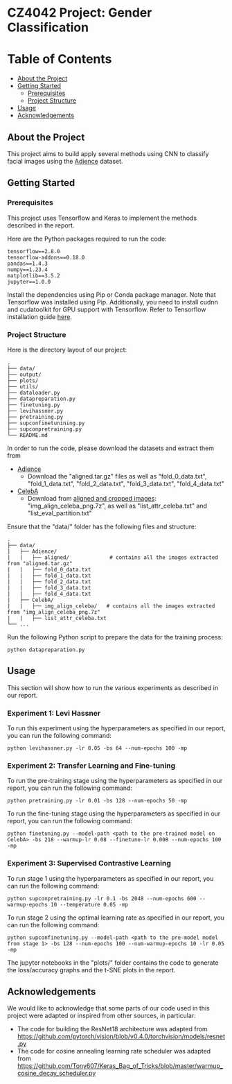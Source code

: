 # CZ4042 Project: Gender Classification

<!-- Table of Contents -->
# Table of Contents

- [About the Project](#about-the-project)
- [Getting Started](#getting-started)
  * [Prerequisites](#prerequisites)
  * [Project Structure](#installation)
- [Usage](#eyes-usage)
- [Acknowledgements](#gem-acknowledgements)


<!-- About the Project -->
## About the Project

This project aims to build apply several methods using CNN to classify facial
images using the [Adience](https://talhassner.github.io/home/projects/Adience/Adience-data.html) dataset.

<!-- Getting Started -->
## Getting Started

<!-- Prerequisites -->
### Prerequisites

This project uses Tensorflow and Keras to implement the methods described in the report.

Here are the Python packages required to run the code:
```
tensorflow==2.8.0
tensorflow-addons==0.18.0
pandas==1.4.3
numpy==1.23.4
matplotlib==3.5.2
jupyter==1.0.0
```

Install the dependencies using Pip or Conda package manager.  Note that Tensorflow was installed 
using Pip. Additionally, you need to install cudnn and cudatoolkit for GPU support with Tensorflow. Refer to Tensorflow 
installation guide [here](https://www.tensorflow.org/install/pip).

<!-- Project Structure -->
### Project Structure

Here is the directory layout of our project:
```
.
├── data/               
├── output/                    
├── plots/                     
├── utils/                 
├── dataloader.py                   
├── datapreparation.py
├── finetuning.py
├── levihassner.py
├── pretraining.py
├── supconfinetunining.py
├── supconpretraining.py
└── README.md
```

In order to run the code, please download the datasets and extract them from 
- [Adience](https://talhassner.github.io/home/projects/Adience/Adience-data.html) 
  - Download the "aligned.tar.gz" files as well as "fold_0_data.txt", "fold_1_data.txt", "fold_2_data.txt", "fold_3_data.txt", "fold_4_data.txt"
- [CelebA](https://mmlab.ie.cuhk.edu.hk/projects/CelebA.html)
  - Download from [aligned and cropped images](https://drive.google.com/drive/folders/0B7EVK8r0v71pWEZsZE9oNnFzTm8?resourcekey=0-5BR16BdXnb8hVj6CNHKzLg): "img_align_celeba_png.7z", as well as "list_attr_celeba.txt" and "list_eval_partition.txt"

Ensure that the "data/" folder has the following files and structure:
```
.
├── data/
|   ├── Adience/
|   |   ├── aligned/             # contains all the images extracted from "aligned.tar.gz"
|   |   ├── fold_0_data.txt
|   |   ├── fold_1_data.txt
|   |   ├── fold_2_data.txt
|   |   ├── fold_3_data.txt
|   |   ├── fold_4_data.txt
|   ├── CelebA/
|   |   ├── img_align_celeba/   # contains all the images extracted from "img_align_celeba_png.7z"
|   |   ├── list_attr_celeba.txt
└── ...
```

Run the following Python script to prepare the data for the training process:
```
python datapreparation.py
```

<!-- Usage -->
## Usage

This section will show how to run the various experiments as described in our report.

<!-- Experiment 1 -->
### Experiment 1: Levi Hassner

To run this experiment using the hyperparameters as specified in our report, you can run the following command:

```
python levihassner.py -lr 0.05 -bs 64 --num-epochs 100 -mp
```

<!-- Experiment 2 -->
### Experiment 2: Transfer Learning and Fine-tuning

To run the pre-training stage using the hyperparameters as specified in our report, you can run the following command:
```
python pretraining.py -lr 0.01 -bs 128 --num-epochs 50 -mp
```

To run the fine-tuning stage using the hyperparameters as specified in our report, you can run the following command:
```
python finetuning.py --model-path <path to the pre-trained model on CelebA> -bs 218 --warmup-lr 0.08 --finetune-lr 0.008 --num-epochs 100 -mp
```

<!-- Experiment 3 -->
### Experiment 3: Supervised Contrastive Learning

To run stage 1 using the hyperparameters as specified in our report, you can run the following command:
```
python supconpretraining.py -lr 0.1 -bs 2048 --num-epochs 600 --warmup-epochs 10 --temperature 0.05 -mp
```

To run stage 2 using the optimal learning rate as specified in our report, you can run the following command:
```
python supconfinetuning.py --model-path <path to the pre-model model from stage 1> -bs 128 --num-epochs 100 --num-warmup-epochs 10 -lr 0.05 -mp 
```

The jupyter notebooks in the "plots/" folder contains the code to generate the loss/accuracy graphs and the t-SNE plots in the report.

<!-- Acknowledgments -->
## Acknowledgements

We would like to acknowledge that some parts of our code used in this project were adapted or inspired from other sources, in particular:
- The code for building the ResNet18 architecture was adapted from https://github.com/pytorch/vision/blob/v0.4.0/torchvision/models/resnet.py
- The code for cosine annealing learning rate scheduler was adapted from https://github.com/Tony607/Keras_Bag_of_Tricks/blob/master/warmup_cosine_decay_scheduler.py
